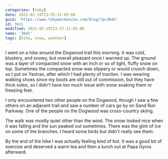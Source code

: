 ```yaml
---
categories: [toby]
date: 2022-02-19T23:35:31-05:00
guid: 'https://www.tobymackenzie.com/blog/?p=3641'
id: 3641
modified: 2022-02-19T23:37:11-05:00
name: '3641'
tags: [hike, snow, weather]
---
```


I went on a hike around the Dogwood trail this morning.  It was cold, blustery, and snowy, but overall pleasant once I warmed up.<!--more-->  The ground was a layer of compacted snow with an inch or so of light, fluffy snow on top.  Sometimes the compacted snow was slippery or would crunch down, so I put on Yaxtrax, after which I had plenty of traction.  I was wearing walking shoes since my boots are still out of commission, but they have thick soles, so I didn't have too much issue with snow soaking them or freezing feet.

I only encountered two other people on the Dogwood, though I saw a few others on an adjacent trail and saw a number of cars go by on Sand Run Parkway.  One of the people on the Dogwood was cross-country skiing.

The walk was mostly quiet other than the wind.  The snow looked nice when it was falling and the sun peaked out sometimes.  There was the glint of ice on some of the branches.  I heard some birds but didn't really see them.

By the end of the hike I was actually feeling kind of hot.  It was a good bit of exercise and deserved a warm tea and then a lunch out at Papa Gyros afterward.

